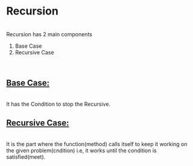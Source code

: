 <h1>Recursion</h1>
<br>
Recursion has 2 main components<br>
<ol>
<li>Base Case</li>
<li>Recursive Case</li>
</ol><br>
<h2><u>Base Case:</u></h2><br>
It has the Condition to stop the Recursive.
<br>
<h2><u>Recursive Case:</u></h2><br>
It is the part where the function(method) calls itself to keep it working on the given problem(cndition) i.e, it works until the condition is satisfied(meet).